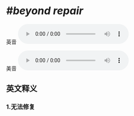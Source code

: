 # ***\#beyond repair*** 
英音
<audio src="./media/beyond repair1_AAC.aac" controls="controls"></audio>

美音
<audio src="./media/beyond repair2_AAC.aac" controls="controls"></audio>



  

英文释义
---
### 1.**无法修复**  


